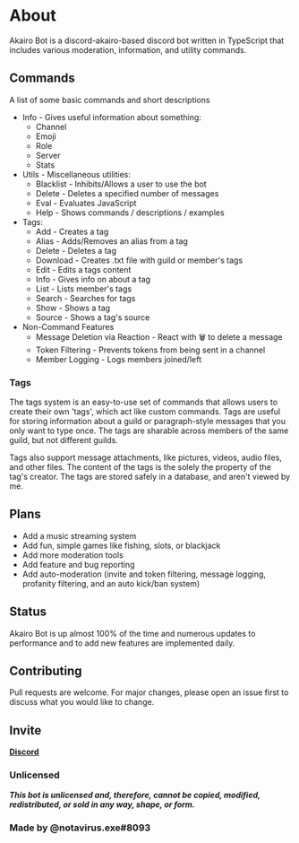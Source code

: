 # About
Akairo Bot is a discord-akairo-based discord bot written in TypeScript that includes various moderation, information, and utility commands.

## Commands
A list of some basic commands and short descriptions
* Info - Gives useful information about something:
  * Channel
  * Emoji
  * Role
  * Server
  * Stats
* Utils - Miscellaneous utilities:
	* Blacklist - Inhibits/Allows a user to use the bot
	* Delete - Deletes a specified number of messages
	* Eval - Evaluates JavaScript
	* Help - Shows commands / descriptions / examples
* Tags:
	* Add - Creates a tag
	* Alias - Adds/Removes an alias from a tag
	* Delete - Deletes a tag
	* Download - Creates .txt file with guild or member's tags
	* Edit - Edits a tags content
	* Info - Gives info on about a tag
	* List - Lists member's tags
	* Search - Searches for tags
	* Show - Shows a tag
	* Source - Shows a tag's source
* Non-Command Features
	* Message Deletion via Reaction - React with :wastebasket: to delete a message
	* Token Filtering - Prevents tokens from being sent in a channel
	* Member Logging - Logs members joined/left

### Tags
The tags system is an easy-to-use set of commands that allows users to create their own 'tags', which act like custom commands. Tags are useful for storing information about a guild or paragraph-style messages that you only want to type once. The tags are sharable across members of the same guild, but not different guilds.

Tags also support message attachments, like pictures, videos, audio files, and other files. The content of the tags is the solely the property of the tag's creator. The tags are stored safely in a database, and aren't viewed by me.

## Plans
* Add a music streaming system
* Add fun, simple games like fishing, slots, or blackjack
* Add more moderation tools
* Add feature and bug reporting
* Add auto-moderation (invite and token filtering, message logging, profanity filtering, and an auto kick/ban system)

## Status
Akairo Bot is up almost 100% of the time and numerous updates to performance and to add new features are implemented daily.

## Contributing
Pull requests are welcome. For major changes, please open an issue first to discuss what you would like to change.

## Invite
[**Discord**](https://discordapp.com/api/oauth2/authorize?client_id=586995575686168595&permissions=8&scope=bot)

### Unlicensed
***This bot is unlicensed and, therefore, cannot be copied, modified, redistributed, or sold in any way, shape, or form.***

### Made by @notavirus.exe#8093
